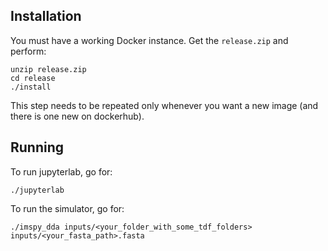 ## Installation

You must have a working Docker instance.
Get the `release.zip` and perform:

```
unzip release.zip
cd release
./install
```

This step needs to be repeated only whenever you want a new image (and there is one new on dockerhub).

## Running 

To run jupyterlab, go for:

```
./jupyterlab
```

To run the simulator, go for:

```
./imspy_dda inputs/<your_folder_with_some_tdf_folders> inputs/<your_fasta_path>.fasta
```

